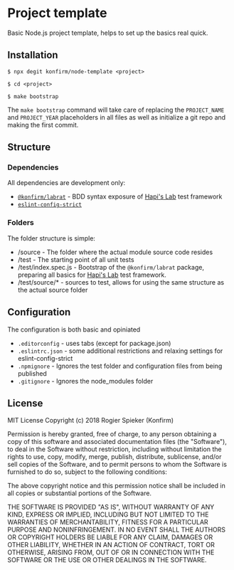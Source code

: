 # Project template

Basic Node.js project template, helps to set up the basics real quick.


## Installation

```
$ npx degit konfirm/node-template <project>

$ cd <project>

$ make bootstrap
```

The `make bootstrap` command will take care of replacing the `PROJECT_NAME` and `PROJECT_YEAR` placeholders in all files as well as initialize a git repo and making the first commit.

## Structure

### Dependencies
All dependencies are development only:
 - [`@konfirm/labrat`](https://www.npmjs.com/package/@konfirm/labrat) - BDD syntax exposure of [Hapi's Lab](https://github.com/hapijs/lab) test framework
 - [`eslint-config-strict`](https://www.npmjs.com/package/eslint-config-strict)

### Folders
The folder structure is simple:

 - /source - The folder where the actual module source code resides
 - /test - The starting point of all unit tests
 - /test/index.spec.js - Bootstrap of the `@konfirm/labrat` package, preparing all basics for [Hapi's Lab](https://github.com/hapijs/lab) test framework.
 - /test/source/* - sources to test, allows for using the same structure as the actual source folder

## Configuration
The configuration is both basic and opiniated
 - `.editorconfig` - uses tabs (except for package.json)
 - `.eslintrc.json` - some additional restrictions and relaxing settings for eslint-config-strict
 - `.npmignore` - Ignores the test folder and configuration files from being published
 - `.gitignore` - Ignores the node_modules folder


## License

MIT License Copyright (c) 2018 Rogier Spieker (Konfirm)

Permission is hereby granted, free of charge, to any person obtaining a copy of this software and associated documentation files (the "Software"), to deal in the Software without restriction, including without limitation the rights to use, copy, modify, merge, publish, distribute, sublicense, and/or sell copies of the Software, and to permit persons to whom the Software is furnished to do so, subject to the following conditions:

The above copyright notice and this permission notice shall be included in all copies or substantial portions of the Software.

THE SOFTWARE IS PROVIDED "AS IS", WITHOUT WARRANTY OF ANY KIND, EXPRESS OR IMPLIED, INCLUDING BUT NOT LIMITED TO THE WARRANTIES OF MERCHANTABILITY, FITNESS FOR A PARTICULAR PURPOSE AND NONINFRINGEMENT. IN NO EVENT SHALL THE AUTHORS OR COPYRIGHT HOLDERS BE LIABLE FOR ANY CLAIM, DAMAGES OR OTHER LIABILITY, WHETHER IN AN ACTION OF CONTRACT, TORT OR OTHERWISE, ARISING FROM, OUT OF OR IN CONNECTION WITH THE SOFTWARE OR THE USE OR OTHER DEALINGS IN THE SOFTWARE.
